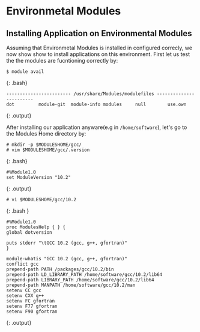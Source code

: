 # Environmetal Modules

## Installing Application on Environmental Modules

Assuming that Environmetal Modules is installed in configured correcly, we now show show to install applications on this environment. 
First let us test the the modules are  fucntioning correctly by:

`$ module avail`

{: .bash}

```
------------------------ /usr/share/Modules/modulefiles ------------------------
dot         module-git  module-info modules     null        use.own

```
{: .output}

After installing  our application anyware(e.g in  `/home/software`), let's go to the Modules Home directory by:

```
# mkdir -p $MODULESHOME/gcc/
# vim $MODULESHOME/gcc/.version
```
{: .bash}

```
#%Module1.0
set ModuleVersion "10.2"
```
{: .output}


```
# vi $MODULESHOME/gcc/10.2
```
{: .bash }

```
#%Module1.0
proc ModulesHelp { } {
global dotversion

puts stderr "\tGCC 10.2 (gcc, g++, gfortran)"
}

module-whatis "GCC 10.2 (gcc, g++, gfortran)"
conflict gcc
prepend-path PATH /packages/gcc/10.2/bin
prepend-path LD_LIBRARY_PATH /home/software/gcc/10.2/lib64
prepend-path LIBRARY_PATH /home/software/gcc/10.2/lib64
prepend-path MANPATH /home/software/gcc/10.2/man
setenv CC gcc
setenv CXX g++
setenv FC gfortran
setenv F77 gfortran
setenv F90 gfortran
```
{: .output}

